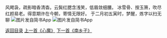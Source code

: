 风飔袅，疏影暗香清杳。云鬓红腮含浅笑，低眉敛细腰。
冰雪骨、按玉箫，吹尽红颜易老。得意期许在今朝，寄情无限好。
于二月初五寅时，梦醒，炼字以扫无聊
![图片发自简书App](http://upload-images.jianshu.io/upload_images/1691484-075d366c1bcf1b7b.jpg?imageMogr2/auto-orient/strip%7CimageView2/2/w/1080/q/50)
![图片发自简书App](http://upload-images.jianshu.io/upload_images/1691484-0a5a735d5ace0eed.jpg?imageMogr2/auto-orient/strip%7CimageView2/2/w/1080/q/50)

[返回目录](https://www.jianshu.com/p/f13b34acd5f9)
[上一首《心魔》](https://www.jianshu.com/p/43060f9ab949)
[下一首《南乡子》](https://www.jianshu.com/p/1abdfae6f674)
